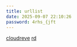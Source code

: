 ```yaml
---
title: urllist
date: 2025-09-07 22:10:26
password: 4rhs_{jft
---
```

[cloudreve](https://bananayxpan.fucku.top:46953)
[rd](tcp://10.tcp.cpolar.top:13832)